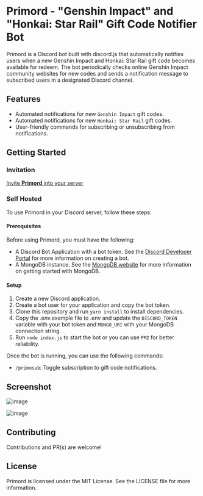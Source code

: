 # Primord - "Genshin Impact" and "Honkai: Star Rail" Gift Code Notifier Bot
Primord is a Discord bot built with discord.js that automatically notifies users when a new Genshin Impact and Honkai: Star Rail gift code becomes available for redeem.
The bot periodically checks online Genshin Impact community websites for new codes and sends a notification message to subscribed users in a designated Discord channel.

## Features
- Automated notifications for new `Genshin Impact` gift codes.
- Automated notifications for new `Honkai: Star Rail` gift codes.
- User-friendly commands for subscribing or unsubscribing from notifications.

## Getting Started

### Invitation

[Invite **Primord** into your server](https://discord.com/api/oauth2/authorize?client_id=1076820373947035688&permissions=412317206528&scope=bot)

### Self Hosted
To use Primord in your Discord server, follow these steps:

#### Prerequisites

Before using Primord, you must have the following:
- A Discord Bot Application with a bot token. See the [Discord Developer Portal](https://discord.com/developers/docs/intro) for more information on creating a bot.
- A MongoDB instance. See the [MongoDB website](https://www.mongodb.com/) for more information on getting started with MongoDB.

#### Setup
1. Create a new Discord application.
2. Create a bot user for your application and copy the bot token.
3. Clone this repository and run `yarn install` to install dependencies.
4. Copy the .env.example file to .env and update the `DISCORD_TOKEN` variable with your bot token and `MONGO_URI` with your MongoDB connection string.
5. Run `node index.js` to start the bot or you can use `PM2` for better reliability.

Once the bot is running, you can use the following commands:
- `/primosub`: Toggle subscription to gift code notifications.

## Screenshot
![image](https://user-images.githubusercontent.com/50010805/220254846-03a7b05e-e8e9-4be7-b4c7-8d75abf48061.png)

![image](https://github.com/n0uur/primord/assets/50010805/c444c79d-53a8-46dc-907f-dee59138b7bf)

## Contributing
Contributions and PR(s) are welcome!

## License
Primord is licensed under the MIT License. See the LICENSE file for more information.
